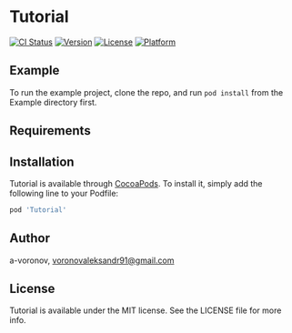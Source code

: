 # Tutorial

[![CI Status](https://img.shields.io/travis/a-voronov/Tutorial.svg?style=flat)](https://travis-ci.org/a-voronov/Tutorial)
[![Version](https://img.shields.io/cocoapods/v/Tutorial.svg?style=flat)](https://cocoapods.org/pods/Tutorial)
[![License](https://img.shields.io/cocoapods/l/Tutorial.svg?style=flat)](https://cocoapods.org/pods/Tutorial)
[![Platform](https://img.shields.io/cocoapods/p/Tutorial.svg?style=flat)](https://cocoapods.org/pods/Tutorial)

## Example

To run the example project, clone the repo, and run `pod install` from the Example directory first.

## Requirements

## Installation

Tutorial is available through [CocoaPods](https://cocoapods.org). To install
it, simply add the following line to your Podfile:

```ruby
pod 'Tutorial'
```

## Author

a-voronov, voronovaleksandr91@gmail.com

## License

Tutorial is available under the MIT license. See the LICENSE file for more info.
